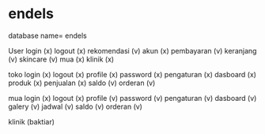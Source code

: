 # endels
database name= endels

User
  login (x)
  logout (x)
  rekomendasi (v)
  akun (x)
  pembayaran (v)
  keranjang (v)
  skincare (v)
  mua (x)
  klinik (x)
  
toko
  login (x)
  logout (x)
  profile (x)
  password (x)
  pengaturan (x)
  dasboard (x)
  produk (x)
  penjualan (x)
  saldo (v)
  orderan (v)
  
mua
  login (x)
  logout (x)
  profile (v)
  password (v)
  pengaturan (v)
  dasboard (v)
  galery (v)
  jadwal (v)
  saldo (v)
  orderan (v)
  
klinik (baktiar)
  
